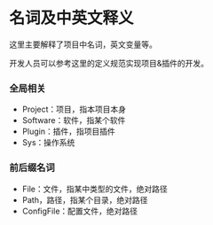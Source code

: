名词及中英文释义
======

这里主要解释了项目中名词，英文变量等。

开发人员可以参考这里的定义规范实现项目&插件的开发。

### 全局相关
- Project：项目，指本项目本身
- Software：软件，指某个软件
- Plugin：插件，指项目插件
- Sys：操作系统

### 前后缀名词
- File：文件，指某中类型的文件，绝对路径
- Path，路径，指某个目录，绝对路径
- ConfigFile：配置文件，绝对路径
